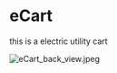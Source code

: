 # eCart
this is a electric utility cart

<img src="../assets/eCar_back_view.jpeg" alt="eCart_back_view.jpeg"/>